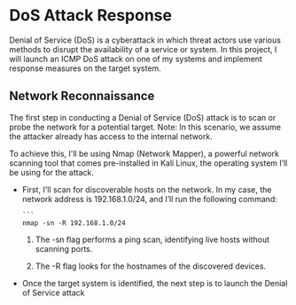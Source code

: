 # DoS Attack Response
Denial of Service (DoS) is a cyberattack in which threat actors use various methods to disrupt the availability of a service or system. In this project, I will launch an ICMP DoS attack on one of my systems and implement response measures on the target system.

## Network Reconnaissance
The first step in conducting a Denial of Service (DoS) attack is to scan or probe the network for a potential target. Note: In this scenario, we assume the attacker already has access to the internal network.

To achieve this, I'll be using Nmap (Network Mapper), a powerful network scanning tool that comes pre-installed in Kali Linux, the operating system I’ll be using for the attack.

- First, I'll scan for discoverable hosts on the network. In my case, the network address is 192.168.1.0/24, and I’ll run the following command:

      ```
      nmap -sn -R 192.168.1.0/24
  1. The -sn flag performs a ping scan, identifying live hosts without scanning ports.

  2. The -R flag looks for the hostnames of the discovered devices.

- Once the target system is identified, the next step is to launch the Denial of Service attack

